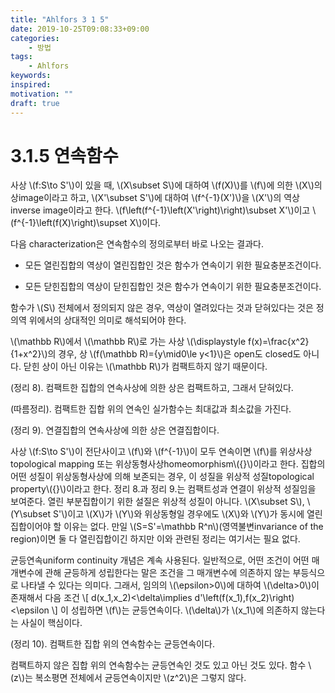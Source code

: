```yaml
---
title: "Ahlfors 3 1 5"
date: 2019-10-25T09:08:33+09:00
categories:
    - 방법
tags:
    - Ahlfors
keywords:
inspired:
motivation: ""
draft: true
---
```



# 3.1.5 연속함수

사상 \\(f:S\to S'\\)이 있을 때,
\\(X\subset S\\)에 대하여 \\(f(X)\\)를 \\(f\\)에 의한 \\(X\\)의 상image이라고 하고,
\\(X'\subset S'\\)에 대하여 \\(f^{-1}(X')\\)을 \\(X'\\)의 역상inverse image이라고 한다.
\\(f\left(f^{-1}\left(X'\right)\right)\subset X'\\)이고 \\(f^{-1}\left(f(X)\right)\supset X\\)이다.

다음 characterization은 연속함수의 정의로부터 바로 나오는 결과다.

- 모든 열린집합의 역상이 열린집합인 것은 함수가 연속이기 위한 필요충분조건이다.

- 모든 닫힌집합의 역상이 닫힌집합인 것은 함수가 연속이기 위한 필요충분조건이다.

함수가 \\(S\\) 전체에서 정의되지 않은 경우,
역상이 열려있다는 것과 닫혀있다는 것은 정의역 위에서의 상대적인 의미로 해석되어야 한다.

\\(\mathbb R\\)에서 \\(\mathbb R\\)로 가는 사상 \\(\displaystyle f(x)=\frac{x^2}{1+x^2}\\)의 경우,
상 \\(f(\mathbb R)=\{y\mid0\le y<1\}\\)은 open도 closed도 아니다. 닫힌 상이 아닌 이유는 \\(\mathbb R\\)가 컴팩트하지 않기 때문이다.

(정리 8).
컴팩트한 집합의 연속사상에 의한 상은 컴팩트하고, 그래서 닫혀있다.

(따름정리).
컴팩트한 집합 위의 연속인 실가함수는 최대값과 최소값을 가진다.

(정리 9).
연결집합의 연속사상에 의한 상은 연결집합이다.

사상 \\(f:S\to S'\\)이 전단사이고 \\(f\\)와 \\(f^{-1}\\)이 모두 연속이면 \\(f\\)를 위상사상topological mapping 또는 위상동형사상homeomorphism\\({}\\)이라고 한다.
집합의 어떤 성질이 위상동형사상에 의해 보존되는 경우, 이 성질을 위상적 성질topological property\\({}\\)이라고 한다.
정리 8.과 정리 9.는 컴팩트성과 연결이 위상적 성질임을 보여준다.
열린 부분집합이기 위한 설질은 위상적 성질이 아니다.
\\(X\subset S\\), \\(Y\subset S'\\)이고 \\(X\\)가 \\(Y\\)와 위상동형일 경우에도 \\(X\\)와 \\(Y\\)가 동시에 열린집합이어야 할 이유는 없다.
만일 \\(S=S'=\mathbb R^n\\)(영역불변invariance of the region)이면 둘 다 열린집합이긴 하지만 이와 관련된 정리는 여기서는 필요 없다.

균등연속uniform continuity 개념은 계속 사용된다.
일반적으로, 어떤 조건이 어떤 매개변수에 관해 균등하게 성립한다는 말은 조건을 그 매개변수에 의존하지 않는 부등식으로 나타낼 수 있다는 의미다.
그래서, 임의의 \\(\epsilon>0\\)에 대하여 \\(\delta>0\\)이 존재해서 다음 조건
\\[
d(x_1,x_2)<\delta\implies d'\left(f(x_1),f(x_2)\right)<\epsilon
\\]
이 성립하면 \\(f\\)는 균등연속이다.
\\(\delta\\)가 \\(x_1\\)에 의존하지 않는다는 사실이 핵심이다.

(정리 10).
컴팩트한 집합 위의 연속함수는 균등연속이다.

컴팩트하지 않은 집합 위의 연속함수는 균등연속인 것도 있고 아닌 것도 있다.
함수 \\(z\\)는 복소평면 전체에서 균등연속이지만 \\(z^2\\)은 그렇지 않다.
